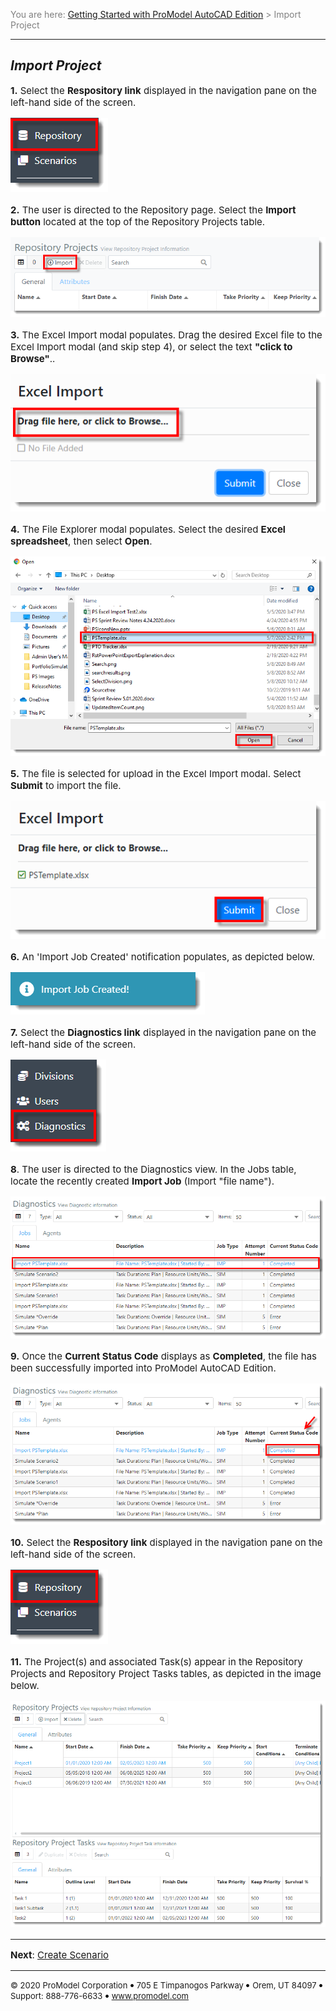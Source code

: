 ﻿
<span style="color:grey">
<span style="font-size:14px">

You are here: [Getting Started with ProModel AutoCAD Edition](C:/_git/ProModelAutodeskEdition/PorfolioSimulator.Help/wwwroot/Help/Docs/GettingStarted/GettingStarted.md) > Import Project  

</span>
</span></span>

--- 

## _**Import Project**_ 
<span style="font-size:15px">

**1.** Select the **Respository link** displayed in the navigation pane on the left-hand side of the screen.    

![Navigation Pane](NavigationPane1.png "Navigation Pane")

**2.** The user is directed to the Repository page. Select the **Import button** located at the top of the Repository Projects table. 
  
![Import](Import.png "Repository Projects")

**3.** The Excel Import modal populates. Drag the desired Excel file to the Excel Import modal (and skip step 4), or select the text **"click to Browse"**..

![Excel Import Modal](ImportModal.png "Excel Import Modal")

**4.** The File Explorer modal populates. Select the desired **Excel spreadsheet**, then select **Open**.

 ![File Explorer](FileExplorer.png "File Explorer")

**5.** The file is selected for upload in the Excel Import modal. Select **Submit** to import the file.

![Excel Import Modal](ImportModal2.png "Excel Import Modal")

**6.** An 'Import Job Created' notification populates, as depicted below.

![Import Job Created](ImportJob.png "Import Job Created Notification")

**7.** Select the **Diagnostics link** displayed in the navigation pane on the left-hand side of the screen.  

![Diagnostics Link](DiagnosticsLink.png "Navigation Pane")

**8**. The user is directed to the Diagnostics view. In the Jobs table, locate the recently created **Import Job** (Import "file name"). 

![Import Job Complete](JobComplete.png "Diagnostics - Import Job")

**9.** Once the **Current Status Code** displays as **Completed**, the file has been successfully imported into ProModel AutoCAD Edition.

![Current Status Code](CodeComplete.png "Diagnostics - Current Status Code")

**10.** Select the **Respository link** displayed in the navigation pane on the left-hand side of the screen.

![Repository Link](NavigationPane1.png "Navigation Pane")

**11.** The Project(s) and associated Task(s) appear in the Repository Projects and Repository Project Tasks tables, as depicted in the image below.

![Project Imported](ProjectImported.png "Project Repository")

---

**Next**: [Create Scenario](C:/_git/ProModelAutodeskEdition/PorfolioSimulator.Help/wwwroot/Help/Docs/GettingStarted/AddScenario/AddScenario.md)

</span>

<div></div>

---

<span style="font-size:13px"> &copy; 2020 ProModel Corporation ![dot](dot1.png) 705 E Timpanogos Parkway ![dot](dot1.png) Orem, UT 84097 ![dot](dot1.png) Support: 888-776-6633 ![dot](dot1.png) www.promodel.com</span> 

